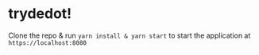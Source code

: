 # trydedot!

Clone the repo & run `yarn install & yarn start` to start the application at `https://localhost:8080`
